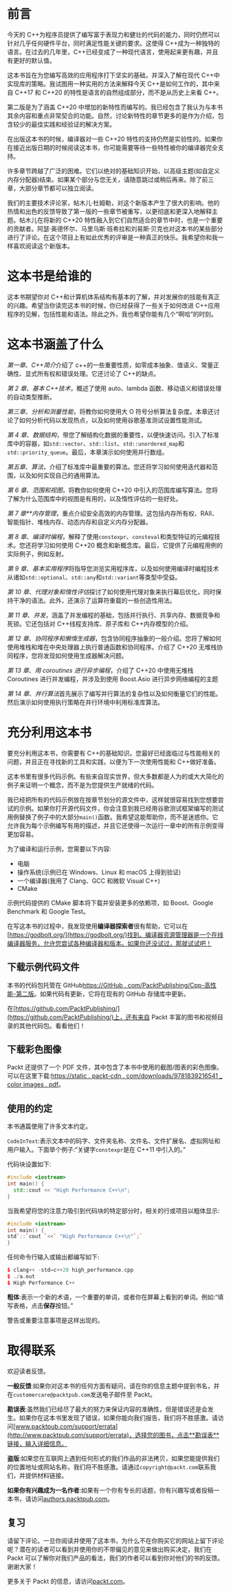 # 前言

今天的 C++为程序员提供了编写富于表现力和健壮的代码的能力，同时仍然可以针对几乎任何硬件平台，同时满足性能关键的要求。这使得 C++成为一种独特的语言。在过去的几年里，C++已经变成了一种现代语言，使用起来更有趣，并且有更好的默认值。

这本书旨在为您编写高效的应用程序打下坚实的基础，并深入了解在现代 C++中实现库的策略。我试图用一种实用的方法来解释今天 C++是如何工作的，其中来自 C++17 和 C++20 的特性是语言的自然组成部分，而不是从历史上来看 C++。

第二版是为了涵盖 C++20 中增加的新特性而编写的。我已经包含了我认为与本书其余内容和重点非常契合的功能。自然，讨论新特性的章节更多的是作为介绍，包含较少的最佳实践和经验证的解决方案。

在出版这本书的时候，编译器对一些 C++20 特性的支持仍然是实验性的。如果你在接近出版日期的时候阅读这本书，你可能需要等待一些特性被你的编译器完全支持。

许多章节跨越了广泛的困难。它们以绝对的基础知识开始，以高级主题(如自定义内存分配器)结束。如果某个部分与您无关，请随意跳过或稍后再来。除了前三章，大部分章节都可以独立阅读。

我们的主要技术评论家，帖木儿·杜姆勒，对这个新版本产生了很大的影响。他的热情和出色的反馈导致了第一版的一些章节被重写，以更彻底和更深入地解释主题。帖木儿在将新的 C++20 特性融入到它们自然适合的章节中时，也是一个重要的贡献者。阿瑟·奥德怀尔、马里乌斯·班希拉和刘易斯·贝克也对这本书的某些部分进行了评论。在这个项目上有如此优秀的评审是一种真正的快乐。我希望你和我一样喜欢阅读这个新版本。

# 这本书是给谁的

这本书期望你对 C++和计算机体系结构有基本的了解，并对发展你的技能有真正的兴趣。希望当你读完这本书的时候，你已经获得了一些关于如何改进 C++应用程序的见解，包括性能和语法。除此之外，我也希望你能有几个“啊哈”的时刻。

# 这本书涵盖了什么

*第一章*、*C++简介*介绍了 c++的一些重要性质，如零成本抽象、值语义、常量正确性、显式所有权和错误处理。它还讨论了 C++的缺点。

*第 2 章*、*基本 C++技术*，概述了使用 auto、lambda 函数、移动语义和错误处理的自动类型推断。

*第三章*、*分析和测量性能*，将教你如何使用大 O 符号分析算法复杂度。本章还讨论了如何分析代码以发现热点，以及如何使用谷歌基准测试设置性能测试。

*第 4 章*、*数据结构*，带您了解结构化数据的重要性，以便快速访问。引入了标准库中的容器，如`std::vector`、`std::list`、`std::unordered_map`和`std::priority_queue`。最后，本章演示如何使用并行数组。

*第五章*、*算法*，介绍了标准库中最重要的算法。您还将学习如何使用迭代器和范围，以及如何实现自己的通用算法。

*第 6 章*、*范围和视图*，将教你如何使用 C++20 中引入的范围库编写算法。您将了解为什么范围库中的视图是有用的，以及惰性评估的一些好处。

*第 7 章**内存管理*，重点介绍安全高效的内存管理。这包括内存所有权、RAII、智能指针、堆栈内存、动态内存和自定义内存分配器。

*第 8 章*、*编译时编程*，解释了使用`constexpr`、`consteval`和类型特征的元编程技术。您还将学习如何使用 C++20 概念和新概念库。最后，它提供了元编程用例的实际例子，例如反射。

*第 9 章*、*基本实用程序*将指导您浏览实用程序库，以及如何使用编译时编程技术从诸如`std::optional`、`std::any`和`std::variant`等类型中受益。

*第 10 章*、*代理对象和惰性评估*探讨了如何使用代理对象来执行幕后优化，同时保持干净的语法。此外，还演示了运算符重载的一些创造性用法。

*第 11 章*、*并发*，涵盖了并发编程的基础，包括并行执行、共享内存、数据竞争和死锁。它还包括对 C++线程支持库、原子库和 C++内存模型的介绍。

*第 12 章*、*协同程序和懒惰生成器*，包含协同程序抽象的一般介绍。您将了解如何使用堆栈和堆在中央处理器上执行普通函数和协同程序。介绍了 C++20 无堆栈协同程序，您将发现如何使用生成器解决问题。

*第 13 章*、*用 coroutines 进行异步编程*，介绍了 C++20 中使用无堆栈 Coroutines 进行并发编程，并涉及到使用 Boost.Asio 进行异步网络编程的主题

*第 14 章*、*并行算法*首先展示了编写并行算法的复杂性以及如何衡量它们的性能。然后演示如何使用执行策略在并行环境中利用标准库算法。

# 充分利用这本书

要充分利用这本书，你需要有 C++的基础知识。您最好已经面临过与性能相关的问题，并且正在寻找新的工具和实践，以便为下一次使用性能和 C++做好准备。

这本书里有很多代码示例。有些来自现实世界，但大多数都是人为的或大大简化的例子来证明一个概念，而不是为您提供生产就绪的代码。

我已经把所有的代码示例放在按章节划分的源文件中，这样就很容易找到您想要尝试的示例。如果你打开源代码文件，你会注意到我已经用谷歌测试框架编写的测试用例替换了例子中的大部分`main()`函数。我希望这能帮助你，而不是迷惑你。它允许我为每个示例编写有用的描述，并且它还使得一次运行一章中的所有示例变得更加容易。

为了编译和运行示例，您需要以下内容:

*   电脑
*   操作系统(示例已在 Windows、Linux 和 macOS 上得到验证)
*   一个编译器(我用了 Clang、GCC 和微软 Visual C++)
*   CMake

示例代码提供的 CMake 脚本将下载并安装更多的依赖项，如 Boost、Google Benchmark 和 Google Test。

在写这本书的过程中，我发现使用**编译器探索者**很有帮助，它可以在[https://godbolt.org/](https://godbolt.org/)找到。编译器资源管理器是一个在线编译器服务，允许您尝试各种编译器和版本。如果你还没试过，那就试试吧！

## 下载示例代码文件

本书的代码包托管在 GitHub[https://GitHub . com/PacktPublishing/Cpp-高性能-第二版](https://github.com/PacktPublishing/Cpp-High-Performance-Second-Edition)。如果代码有更新，它将在现有的 GitHub 存储库中更新。

在[https://github.com/PacktPublishing/](https://github.com/PacktPublishing/)上，还有来自 Packt 丰富的图书和视频目录的其他代码包。看看他们！

## 下载彩色图像

Packt 还提供了一个 PDF 文件，其中包含了本书中使用的截图/图表的彩色图像。可以在这里下载:[https://static . packt-cdn . com/downloads/9781839216541 _ color images . pdf](https://static.packt-cdn.com/downloads/9781839216541_ColorImages.pdf)。

## 使用的约定

本书通篇使用了许多文本约定。

`CodeInText`:表示文本中的码字、文件夹名称、文件名、文件扩展名、虚拟网址和用户输入。下面举个例子:“关键字`constexpr`是在 C++11 中引入的。”

代码块设置如下:

```cpp
#include <iostream>
int main() {
  std::cout << "High Performance C++\n"; 
} 
```

当我希望将您的注意力吸引到代码块的特定部分时，相关的行或项目以粗体显示:

```cpp
#include <iostream>
int main() {
std`::`cout `<<` "High Performance C++\n"`;`
} 
```

任何命令行输入或输出都编写如下:

```cpp
$ clang++ -std=c++20 high_performance.cpp
$ ./a.out
$ High Performance C++ 
```

**粗体**:表示一个新的术语，一个重要的单词，或者你在屏幕上看到的单词。例如:“填写表格，点击**保存**按钮。”

警告或重要注意事项是这样出现的。

# 取得联系

欢迎读者反馈。

**一般反馈**:如果你对这本书的任何方面有疑问，请在你的信息主题中提到书名，并在`customercare@packtpub.com`发送电子邮件至 Packt。

**勘误表**:虽然我们已经尽了最大的努力来保证内容的准确性，但是错误还是会发生。如果你在这本书里发现了错误，如果你能向我们报告，我们将不胜感激。请访问[www.packtpub.com/support/errata](http://www.packtpub.com/support/errata)，选择您的图书，点击**勘误表**链接，输入详细信息。

**盗版**:如果您在互联网上遇到任何形式的我们作品的非法拷贝，如果您能提供我们的位置地址或网站名称，我们将不胜感激。请通过`copyright@packt.com`联系我们，并提供材料链接。

**如果你有兴趣成为一名作者**:如果有一个你有专长的话题，你有兴趣写或者投稿一本书，请访问[authors.packtpub.com](http://authors.packtpub.com)。

## 复习

请留下评论。一旦你阅读并使用了这本书，为什么不在你购买它的网站上留下评论呢？潜在的读者可以看到并使用你的不带偏见的意见来做出购买决定，我们在 Packt 可以了解你对我们产品的看法，我们的作者可以看到你对他们的书的反馈。谢谢大家！

更多关于 Packt 的信息，请访问[packt.com](http://packt.com)。